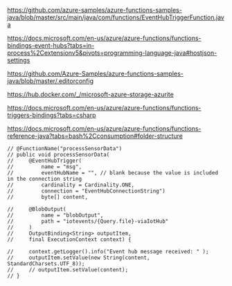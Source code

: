 https://github.com/azure-samples/azure-functions-samples-java/blob/master/src/main/java/com/functions/EventHubTriggerFunction.java


https://docs.microsoft.com/en-us/azure/azure-functions/functions-bindings-event-hubs?tabs=in-process%2Cextensionv5&pivots=programming-language-java#hostjson-settings

https://github.com/Azure-Samples/azure-functions-samples-java/blob/master/.editorconfig

https://hub.docker.com/_/microsoft-azure-storage-azurite


https://docs.microsoft.com/en-us/azure/azure-functions/functions-triggers-bindings?tabs=csharp

https://docs.microsoft.com/en-us/azure/azure-functions/functions-reference-java?tabs=bash%2Cconsumption#folder-structure


    // @FunctionName("processSensorData")
    // public void processSensorData(
    //     @EventHubTrigger(
    //         name = "msg",
    //         eventHubName = "", // blank because the value is included in the connection string
    //         cardinality = Cardinality.ONE,
    //         connection = "EventHubConnectionString")
    //         byte[] content,

    //     @BlobOutput(
    //         name = "blobOutput",
    //         path = "iotevents/{Query.file}-viaIotHub"
    //     )
    //     OutputBinding<String> outputItem,
    //     final ExecutionContext context) {

    //     context.getLogger().info("Event hub message received: " );
    //     outputItem.setValue(new String(content, StandardCharsets.UTF_8));
    //     // outputItem.setValue(content);
    // }